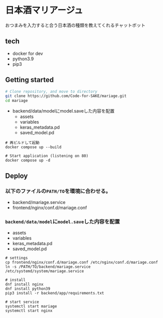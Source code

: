# 日本酒マリアージュ

おつまみを入力すると合う日本酒の種類を教えてくれるチャットボット

## tech

- docker for dev
- python3.9
- pip3


## Getting started

```sh
# Clone repository, and move to directory
git clone https://github.com/Code-for-SAKE/mariage.git
cd mariage
```

- backend/data/modelにmodel.saveした内容を配置
  - assets
  - variables
  - keras_metadata.pd
  - saved_model.pd

```
# 再ビルドして起動
docker compose up --build

# Start application (listening on 80)
docker compose up -d
```


## Deploy

### 以下のファイルの`PATH/TO`を環境に合わせる。

- backend/mariage.service
- frontend/nginx/conf.d/mariage.conf

### `backend/data/model`に`model.save`した内容を配置
  - assets
  - variables
  - keras_metadata.pd
  - saved_model.pd

```
# settings
cp frontend/nginx/conf.d/mariage.conf /etc/nginx/conf.d/mariage.conf
ln -s /PATH/TO/backend/mariage.service /etc/systemd/system/mariage.service

# install
dnf install nginx
dnf install python39
pip3 install -r backend/app/requirements.txt

# start service
systemctl start mariage
systemctl start nginx
```
